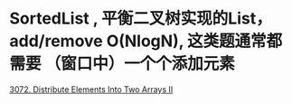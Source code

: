 # SortedList , 平衡二叉树实现的List，add/remove O(NlogN), 这类题通常都需要 （窗口中）一个个添加元素

[3072. Distribute Elements Into Two Arrays II](https://leetcode.com/problems/distribute-elements-into-two-arrays-ii/description/)
